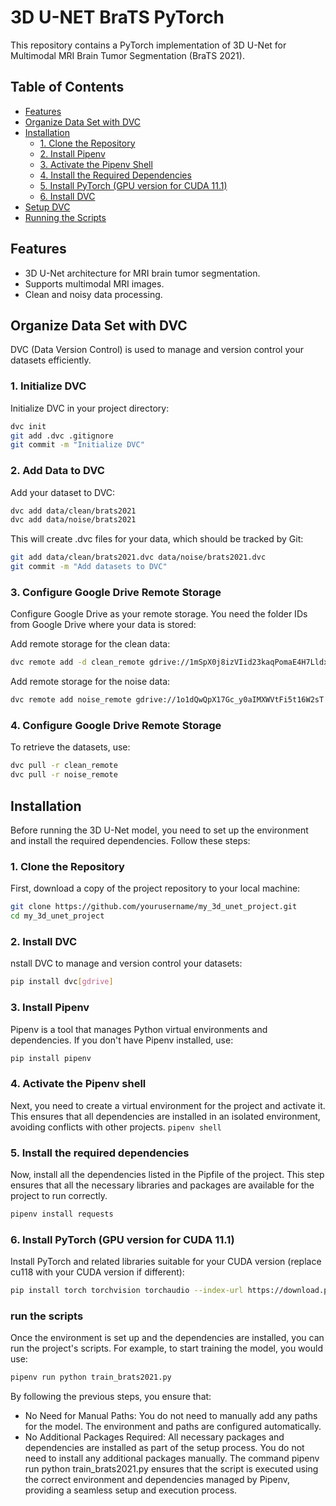 # 3D U-NET BraTS PyTorch

This repository contains a PyTorch implementation of 3D U-Net for Multimodal MRI Brain Tumor Segmentation (BraTS 2021).

## Table of Contents
- [Features](#features)
- [Organize Data Set with DVC](#organize-data-set-with-dvc)
- [Installation](#installation)
  - [1. Clone the Repository](#1-clone-the-repository)
  - [2. Install Pipenv](#2-install-pipenv)
  - [3. Activate the Pipenv Shell](#3-activate-the-pipenv-shell)
  - [4. Install the Required Dependencies](#4-install-the-required-dependencies)
  - [5. Install PyTorch (GPU version for CUDA 11.1)](#5-install-pytorch-gpu-version-for-cuda-111)
  - [6. Install DVC](#6-install-dvc)
- [Setup DVC](#setup-dvc)
- [Running the Scripts](#running-the-scripts)

## Features
- 3D U-Net architecture for MRI brain tumor segmentation.
- Supports multimodal MRI images.
- Clean and noisy data processing.

## Organize Data Set with DVC
DVC (Data Version Control) is used to manage and version control your datasets efficiently. 

### 1. Initialize DVC
Initialize DVC in your project directory:
```sh
dvc init
git add .dvc .gitignore
git commit -m "Initialize DVC"
```


### 2. Add Data to DVC
Add your dataset to DVC:
```sh
dvc add data/clean/brats2021
dvc add data/noise/brats2021
```

This will create .dvc files for your data, which should be tracked by Git:
```sh
git add data/clean/brats2021.dvc data/noise/brats2021.dvc
git commit -m "Add datasets to DVC"
```
### 3. Configure Google Drive Remote Storage
Configure Google Drive as your remote storage. You need the folder IDs from Google Drive where your data is stored:

Add remote storage for the clean data:
```sh
dvc remote add -d clean_remote gdrive://1mSpX0j8izVIid23kaqPomaE4H7LldxVv

```
Add remote storage for the noise data:
```sh
dvc remote add noise_remote gdrive://1o1dQwQpX17Gc_y0aIMXWVtFi5t16W2sT
```
### 4. Configure Google Drive Remote Storage
To retrieve the datasets, use:
```sh
dvc pull -r clean_remote
dvc pull -r noise_remote
```
## Installation

Before running the 3D U-Net model, you need to set up the environment and install the required dependencies. Follow these steps:

### 1. Clone the Repository

First, download a copy of the project repository to your local machine:

```sh
git clone https://github.com/yourusername/my_3d_unet_project.git
cd my_3d_unet_project
```
### 2. Install DVC
nstall DVC to manage and version control your datasets:
```sh
pip install dvc[gdrive]
```


### 3. Install Pipenv
Pipenv is a tool that manages Python virtual environments and dependencies. If you don't have Pipenv installed, use:
```sh
pip install pipenv
```
### 4. Activate the Pipenv shell
Next, you need to create a virtual environment for the project and activate it. This ensures that all dependencies are installed in an isolated environment, avoiding conflicts with other projects.
```pipenv shell```


### 5. Install the required dependencies
Now, install all the dependencies listed in the Pipfile of the project. This step ensures that all the necessary libraries and packages are available for the project to run correctly.

```sh
pipenv install requests
```

### 6. Install PyTorch (GPU version for CUDA 11.1)
Install PyTorch and related libraries suitable for your CUDA version (replace cu118 with your CUDA version if different):
```sh
pip install torch torchvision torchaudio --index-url https://download.pytorch.org/whl/cu118
```

### run the scripts
Once the environment is set up and the dependencies are installed, you can run the project's scripts. For example, to start training the model, you would use:
```sh
pipenv run python train_brats2021.py
```

By following the previous steps, you ensure that:

* No Need for Manual Paths: You do not need to manually add any paths for the model. The environment and paths are configured automatically.
* No Additional Packages Required: All necessary packages and dependencies are installed as part of the setup process. You do not need to install any additional packages manually.
The command pipenv run python train_brats2021.py ensures that the script is executed using the correct environment and dependencies managed by Pipenv, providing a seamless setup and execution process.





